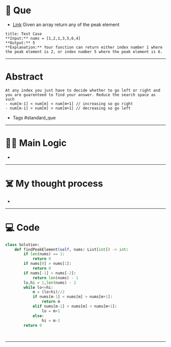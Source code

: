 # 🧩 Que
- [Link](https://leetcode.com/problems/find-peak-element/)
Given an array return any of the peak element
```ad-question
title: Test Case
**Input:** nums = [1,2,1,3,5,6,4]
**Output:** 5
**Explanation:** Your function can return either index number 1 where the peak element is 2, or index number 5 where the peak element is 6.
```

---
# Abstract
```ad-abstract
At any index you just have to decide whether to go left or right and you are guarenteed to find your answer. Reduce the search space as such
- num[m-1] < num[m] < num[m+1] // increasing so go right
- num[m-1] > num[m] > num[m+1] // decreasing so go left
```

- Tags #standard_que 
--- 
# 🕵️‍♂️ Main Logic
- 

---
# ☠️ My thought process
- 
---

# 💻 Code
```python
class Solution:
    def findPeakElement(self, nums: List[int]) -> int:
        if len(nums) == 1:
            return 0
        if nums[0] > nums[1]:
            return 0
        if nums[-1] > nums[-2]:
            return len(nums) - 1
        lo,hi = 1,len(nums) - 2
        while lo<=hi:
            m = (lo+hi)//2
            if nums[m-1] < nums[m] > nums[m+1]:
                return m
            elif nums[m-1] < nums[m] < nums[m+1]:
                lo = m+1
            else:
                hi = m-1
        return 0

        
```
---
